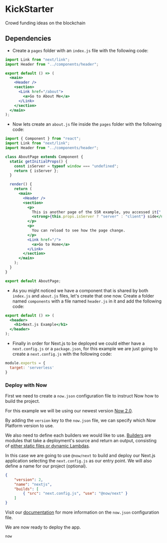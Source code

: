 # KickStarter

Crowd funding ideas on the blockchain

## Dependencies

- Create a `pages` folder with an `index.js` file with the following code:

```jsx
import Link from "next/link";
import Header from "../components/header";

export default () => (
  <main>
    <Header />
    <section>
      <Link href="/about">
        <a>Go to About Me</a>
      </Link>
    </section>
  </main>
);
```

- Now lets create an `about.js` file inside the `pages` folder with the following code:

```jsx
import { Component } from "react";
import Link from "next/link";
import Header from "../components/header";

class AboutPage extends Component {
  static getInitialProps() {
    const isServer = typeof window === "undefined";
    return { isServer };
  }

  render() {
    return (
      <main>
        <Header />
        <section>
          <p>
            This is another page of the SSR example, you accessed it{" "}
            <strong>{this.props.isServer ? "server" : "client"} side</strong>.
          </p>
          <p>
            You can reload to see how the page change.
          </p>
          <Link href="/">
            <a>Go to Home</a>
          </Link>
        </section>
      </main>
    );
  }
}

export default AboutPage;
```

- As you might noticed we have a component that is shared by both `index.js` and `about.js` files, let's create that one now. Create a folder named `components` with a file named `header.js` in it and add the following code:

```jsx
export default () => (
  <header>
    <h1>Next.js Example</h1>
  </header>
);
```

- Finally in order for Next.js to be deployed we could either have a `next.config.js` or a `package.json`, for this example we are just going to create a `next.config.js` with the following code:

```js
module.exports = {
  target: 'serverless'
}
```

### Deploy with Now

First we need to create a `now.json` configuration file to instruct Now how to build the project.

For this example we will be using our newest version [Now 2.0](https://zeit.co/now).

By adding the `version` key to the `now.json` file, we can specify which Now Platform version to use.

We also need to define each builders we would like to use. [Builders](https://zeit.co/docs/v2/deployments/builders/overview/) are modules that take a deployment's source and return an output, consisting of [either static files or dynamic Lambdas](https://zeit.co/docs/v2/deployments/builds/#sources-and-outputs).

In this case we are going to use `@now/next` to build and deploy our Next.js application selecting the `next.config.js` as our entry point. We will also define a name for our project (optional).

```json
{
    "version": 2,
    "name": "nextjs",
    "builds": [
        { "src": "next.config.js", "use": "@now/next" }
    ]
}
```

Visit our [documentation](https://zeit.co/docs/v2/deployments/configuration) for more information on the `now.json` configuration file.

We are now ready to deploy the app.

```
now
```
